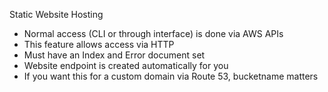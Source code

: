 Static Website Hosting
- Normal access (CLI or through interface) is done via AWS APIs
- This feature allows access via HTTP
- Must have an Index and Error document set
- Website endpoint is created automatically for you
- If you want this for a custom domain via Route 53, bucketname matters
